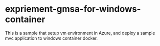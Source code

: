 # expriement-gmsa-for-windows-container
This is a sample that setup vm environment in Azure, and deploy a sample mvc application to windows container docker.
